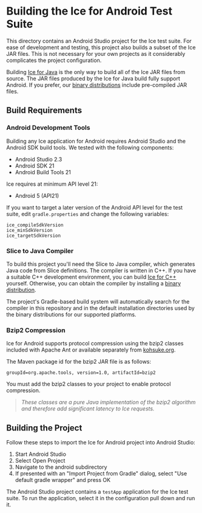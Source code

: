 # Building the Ice for Android Test Suite

This directory contains an Android Studio project for the Ice test suite. For
ease of development and testing, this project also builds a subset of the Ice
JAR files. This is not necessary for your own projects as it considerably
complicates the project configuration.

Building [Ice for Java](../java/BuildInstructions.md) is the only way to build
all of the Ice JAR files from source. The JAR files produced by the Ice for Java
build fully support Android. If you prefer, our [binary distributions][1]
include pre-compiled JAR files.

## Build Requirements

### Android Development Tools

Building any Ice application for Android requires Android Studio and the Android
SDK build tools. We tested with the following components:

- Android Studio 2.3
- Android SDK 21
- Android Build Tools 21

Ice requires at minimum API level 21:

- Android 5 (API21)

If you want to target a later version of the Android API level for the test
suite, edit `gradle.properties` and change the following variables:

    ice_compileSdkVersion
    ice_minSdkVersion
    ice_targetSdkVersion

### Slice to Java Compiler

To build this project you'll need the Slice to Java compiler, which generates
Java code from Slice definitions. The compiler is written in C++. If you have
a suitable C++ development environment, you can build [Ice for C++](../cpp)
yourself. Otherwise, you can obtain the compiler by installing a
[binary distribution][1].

The project's Gradle-based build system will automatically search for the
compiler in this repository and in the default installation directories used
by the binary distributions for our supported platforms.

### Bzip2 Compression

Ice for Android supports protocol compression using the bzip2 classes included
with Apache Ant or available separately from [kohsuke.org]().

The Maven package id for the bzip2 JAR file is as follows:

    groupId=org.apache.tools, version=1.0, artifactId=bzip2

You must add the bzip2 classes to your project to enable protocol compression.

> *These classes are a pure Java implementation of the bzip2 algorithm and
therefore add significant latency to Ice requests.*

## Building the Project

Follow these steps to import the Ice for Android project into Android Studio:

1. Start Android Studio
2. Select Open Project
3. Navigate to the android subdirectory
4. If presented with an "Import Project from Gradle" dialog, select
   "Use default gradle wrapper" and press OK 

The Android Studio project contains a `testApp` application for the Ice test
suite. To run the application, select it in the configuration pull down and run
it.

[1]: https://zeroc.com/download.html
